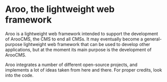 Aroo, the lightweight web framework
===================================

Aroo is a lightweight web framework intended to support the development of ArooCMS, the CMS to end all CMSs. It may eventually become a general-purpose lightweight web framework that can be used to develop other applications, but at the moment its main purpose is the development of ArooCMS.

Aroo integrates a number of different open-source projects, and implements a lot of ideas taken from here and there. For proper credits, look into the code.
